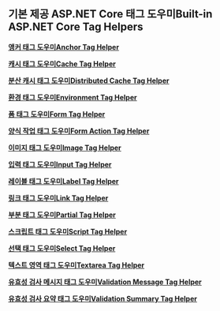 ## <a name="built-in-aspnet-core-tag-helpers"></a><span data-ttu-id="1e7ff-101">기본 제공 ASP.NET Core 태그 도우미</span><span class="sxs-lookup"><span data-stu-id="1e7ff-101">Built-in ASP.NET Core Tag Helpers</span></span>

<span data-ttu-id="1e7ff-102">**[앵커 태그 도우미](xref:mvc/views/tag-helpers/builtin-th/anchor-tag-helper)**</span><span class="sxs-lookup"><span data-stu-id="1e7ff-102">**[Anchor Tag Helper](xref:mvc/views/tag-helpers/builtin-th/anchor-tag-helper)**</span></span>

<span data-ttu-id="1e7ff-103">**[캐시 태그 도우미](xref:mvc/views/tag-helpers/builtin-th/cache-tag-helper)**</span><span class="sxs-lookup"><span data-stu-id="1e7ff-103">**[Cache Tag Helper](xref:mvc/views/tag-helpers/builtin-th/cache-tag-helper)**</span></span>

<span data-ttu-id="1e7ff-104">**[분산 캐시 태그 도우미](xref:mvc/views/tag-helpers/builtin-th/distributed-cache-tag-helper)**</span><span class="sxs-lookup"><span data-stu-id="1e7ff-104">**[Distributed Cache Tag Helper](xref:mvc/views/tag-helpers/builtin-th/distributed-cache-tag-helper)**</span></span>

<span data-ttu-id="1e7ff-105">**[환경 태그 도우미](xref:mvc/views/tag-helpers/builtin-th/environment-tag-helper)**</span><span class="sxs-lookup"><span data-stu-id="1e7ff-105">**[Environment Tag Helper](xref:mvc/views/tag-helpers/builtin-th/environment-tag-helper)**</span></span>

<span data-ttu-id="1e7ff-106">**[폼 태그 도우미](xref:mvc/views/working-with-forms#the-form-tag-helper)**</span><span class="sxs-lookup"><span data-stu-id="1e7ff-106">**[Form Tag Helper](xref:mvc/views/working-with-forms#the-form-tag-helper)**</span></span>

<span data-ttu-id="1e7ff-107">**[양식 작업 태그 도우미](xref:mvc/views/working-with-forms#the-form-action-tag-helper)**</span><span class="sxs-lookup"><span data-stu-id="1e7ff-107">**[Form Action Tag Helper](xref:mvc/views/working-with-forms#the-form-action-tag-helper)**</span></span>

<span data-ttu-id="1e7ff-108">**[이미지 태그 도우미](xref:mvc/views/tag-helpers/builtin-th/image-tag-helper)**</span><span class="sxs-lookup"><span data-stu-id="1e7ff-108">**[Image Tag Helper](xref:mvc/views/tag-helpers/builtin-th/image-tag-helper)**</span></span>

<span data-ttu-id="1e7ff-109">**[입력 태그 도우미](xref:mvc/views/working-with-forms#the-input-tag-helper)**</span><span class="sxs-lookup"><span data-stu-id="1e7ff-109">**[Input Tag Helper](xref:mvc/views/working-with-forms#the-input-tag-helper)**</span></span>

<span data-ttu-id="1e7ff-110">**[레이블 태그 도우미](xref:mvc/views/working-with-forms#the-label-tag-helper)**</span><span class="sxs-lookup"><span data-stu-id="1e7ff-110">**[Label Tag Helper](xref:mvc/views/working-with-forms#the-label-tag-helper)**</span></span>

<span data-ttu-id="1e7ff-111">**[링크 태그 도우미](xref:mvc/views/tag-helpers/builtin-th/link-tag-helper)**</span><span class="sxs-lookup"><span data-stu-id="1e7ff-111">**[Link Tag Helper](xref:mvc/views/tag-helpers/builtin-th/link-tag-helper)**</span></span>

<span data-ttu-id="1e7ff-112">**[부분 태그 도우미](xref:mvc/views/tag-helpers/builtin-th/partial-tag-helper)**</span><span class="sxs-lookup"><span data-stu-id="1e7ff-112">**[Partial Tag Helper](xref:mvc/views/tag-helpers/builtin-th/partial-tag-helper)**</span></span>

<span data-ttu-id="1e7ff-113">**[스크립트 태그 도우미](xref:mvc/views/tag-helpers/builtin-th/script-tag-helper)**</span><span class="sxs-lookup"><span data-stu-id="1e7ff-113">**[Script Tag Helper](xref:mvc/views/tag-helpers/builtin-th/script-tag-helper)**</span></span>

<span data-ttu-id="1e7ff-114">**[선택 태그 도우미](xref:mvc/views/working-with-forms#the-select-tag-helper)**</span><span class="sxs-lookup"><span data-stu-id="1e7ff-114">**[Select Tag Helper](xref:mvc/views/working-with-forms#the-select-tag-helper)**</span></span>

<span data-ttu-id="1e7ff-115">**[텍스트 영역 태그 도우미](xref:mvc/views/working-with-forms#the-textarea-tag-helper)**</span><span class="sxs-lookup"><span data-stu-id="1e7ff-115">**[Textarea Tag Helper](xref:mvc/views/working-with-forms#the-textarea-tag-helper)**</span></span>

<span data-ttu-id="1e7ff-116">**[유효성 검사 메시지 태그 도우미](xref:mvc/views/working-with-forms#the-validation-message-tag-helper)**</span><span class="sxs-lookup"><span data-stu-id="1e7ff-116">**[Validation Message Tag Helper](xref:mvc/views/working-with-forms#the-validation-message-tag-helper)**</span></span>

<span data-ttu-id="1e7ff-117">**[유효성 검사 요약 태그 도우미](xref:mvc/views/working-with-forms#the-validation-summary-tag-helper)**</span><span class="sxs-lookup"><span data-stu-id="1e7ff-117">**[Validation Summary Tag Helper](xref:mvc/views/working-with-forms#the-validation-summary-tag-helper)**</span></span>
